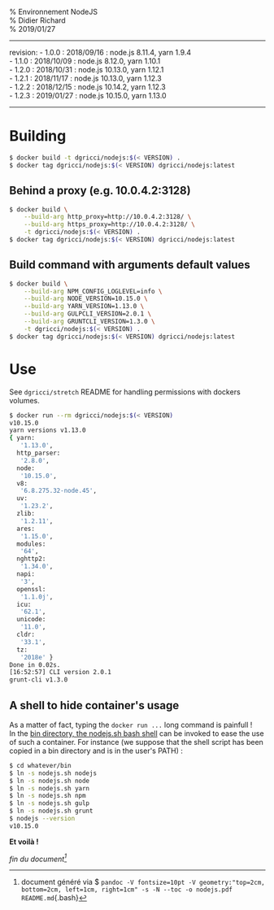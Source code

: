 % Environnement NodeJS  
% Didier Richard  
% 2019/01/27

---

revision:
    - 1.0.0 : 2018/09/16 : node.js 8.11.4, yarn 1.9.4  
    - 1.1.0 : 2018/10/09 : node.js 8.12.0, yarn 1.10.1  
    - 1.2.0 : 2018/10/31 : node.js 10.13.0, yarn 1.12.1  
    - 1.2.1 : 2018/11/17 : node.js 10.13.0, yarn 1.12.3  
    - 1.2.2 : 2018/12/15 : node.js 10.14.2, yarn 1.12.3  
    - 1.2.3 : 2019/01/27 : node.js 10.15.0, yarn 1.13.0  

---

# Building #

```bash
$ docker build -t dgricci/nodejs:$(< VERSION) .
$ docker tag dgricci/nodejs:$(< VERSION) dgricci/nodejs:latest
```

## Behind a proxy (e.g. 10.0.4.2:3128) ##

```bash
$ docker build \
    --build-arg http_proxy=http://10.0.4.2:3128/ \
    --build-arg https_proxy=http://10.0.4.2:3128/ \
    -t dgricci/nodejs:$(< VERSION) .
$ docker tag dgricci/nodejs:$(< VERSION) dgricci/nodejs:latest
```

## Build command with arguments default values ##

```bash
$ docker build \
    --build-arg NPM_CONFIG_LOGLEVEL=info \
    --build-arg NODE_VERSION=10.15.0 \
    --build-arg YARN_VERSION=1.13.0 \
    --build-arg GULPCLI_VERSION=2.0.1 \
    --build-arg GRUNTCLI_VERSION=1.3.0 \
    -t dgricci/nodejs:$(< VERSION) .
$ docker tag dgricci/nodejs:$(< VERSION) dgricci/nodejs:latest
```

# Use #

See `dgricci/stretch` README for handling permissions with dockers volumes.

```bash
$ docker run --rm dgricci/nodejs:$(< VERSION)
v10.15.0
yarn versions v1.13.0
{ yarn:
   '1.13.0',
  http_parser:
   '2.8.0',
  node:
   '10.15.0',
  v8:
   '6.8.275.32-node.45',
  uv:
   '1.23.2',
  zlib:
   '1.2.11',
  ares:
   '1.15.0',
  modules:
   '64',
  nghttp2:
   '1.34.0',
  napi:
   '3',
  openssl:
   '1.1.0j',
  icu:
   '62.1',
  unicode:
   '11.0',
  cldr:
   '33.1',
  tz:
   '2018e' }
Done in 0.02s.
[16:52:57] CLI version 2.0.1
grunt-cli v1.3.0
```

## A shell to hide container's usage ##

As a matter of fact, typing the `docker run ...` long command is painfull !  
In the [bin directory, the nodejs.sh bash shell](bin/nodejs.sh)
can be invoked to ease the use of such a container. For instance (we suppose
that the shell script has been copied in a bin directory and is in the user's
PATH) :

```bash
$ cd whatever/bin
$ ln -s nodejs.sh nodejs
$ ln -s nodejs.sh node
$ ln -s nodejs.sh yarn
$ ln -s nodejs.sh npm
$ ln -s nodejs.sh gulp
$ ln -s nodejs.sh grunt
$ nodejs --version
v10.15.0
```

__Et voilà !__


_fin du document[^pandoc_gen]_

[^pandoc_gen]: document généré via $ `pandoc -V fontsize=10pt -V geometry:"top=2cm, bottom=2cm, left=1cm, right=1cm" -s -N --toc -o nodejs.pdf README.md`{.bash}

